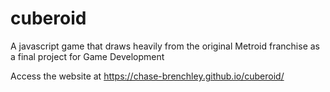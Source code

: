 # cuberoid
A javascript game that draws heavily from the original Metroid franchise as a final project for Game Development

Access the website at https://chase-brenchley.github.io/cuberoid/
